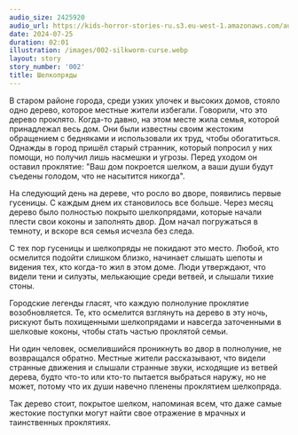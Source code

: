```yaml
---
audio_size: 2425920
audio_url: https://kids-horror-stories-ru.s3.eu-west-1.amazonaws.com/audio/002-silkworm-curse.mp3
date: 2024-07-25
duration: 02:01
illustration: /images/002-silkworm-curse.webp
layout: story
story_number: '002'
title: Шелкопряды
---
```


В старом районе города, среди узких улочек и высоких домов, стояло одно дерево, которое местные жители избегали. Говорили, что это дерево проклято. Когда-то давно, на этом месте жила семья, которой принадлежал весь дом. Они были известны своим жестоким обращением с бедняками и использовали их труд, чтобы обогатиться. Однажды в город пришёл старый странник, который попросил у них помощи, но получил лишь насмешки и угрозы. Перед уходом он оставил проклятие: "Ваш дом покроется шелком, а ваши души будут съедены голодом, что не насытится никогда".

На следующий день на дереве, что росло во дворе, появились первые гусеницы. С каждым днем их становилось все больше. Через месяц дерево было полностью покрыто шелкопрядами, которые начали плести свои коконы и заполнять двор. Дом начал погружаться в темноту, и вскоре вся семья исчезла без следа.

С тех пор гусеницы и шелкопряды не покидают это место. Любой, кто осмелится подойти слишком близко, начинает слышать шепоты и видения тех, кто когда-то жил в этом доме. Люди утверждают, что видели тени и силуэты, мелькающие среди ветвей, и слышали тихие стоны.

Городские легенды гласят, что каждую полнолуние проклятие возобновляется. Те, кто осмелится взглянуть на дерево в эту ночь, рискуют быть похищенными шелкопрядами и навсегда заточенными в шелковые коконы, чтобы стать частью проклятой семьи.

Ни один человек, осмелившийся проникнуть во двор в полнолуние, не возвращался обратно. Местные жители рассказывают, что видели странные движения и слышали странные звуки, исходящие из ветвей дерева, будто что-то или кто-то пытается выбраться наружу, но не может, потому что их души навечно пленены проклятием шелкопряда.

Так дерево стоит, покрытое шелком, напоминая всем, что даже самые жестокие поступки могут найти свое отражение в мрачных и таинственных проклятиях.